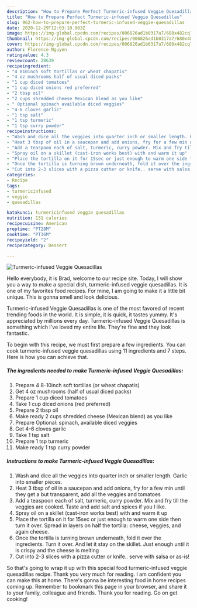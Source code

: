 ```yaml
---
description: "How to Prepare Perfect Turmeric-infused Veggie Quesadillas"
title: "How to Prepare Perfect Turmeric-infused Veggie Quesadillas"
slug: 962-how-to-prepare-perfect-turmeric-infused-veggie-quesadillas
date: 2020-12-29T12:03:10.903Z
image: https://img-global.cpcdn.com/recipes/006826ad1b0317a7/680x482cq70/turmeric-infused-veggie-quesadillas-recipe-main-photo.jpg
thumbnail: https://img-global.cpcdn.com/recipes/006826ad1b0317a7/680x482cq70/turmeric-infused-veggie-quesadillas-recipe-main-photo.jpg
cover: https://img-global.cpcdn.com/recipes/006826ad1b0317a7/680x482cq70/turmeric-infused-veggie-quesadillas-recipe-main-photo.jpg
author: Florence Nguyen
ratingvalue: 4.3
reviewcount: 28639
recipeingredient:
- "4 810inch soft tortillas or wheat chapatis"
- "4 oz mushrooms half of usual diced packs"
- "1 cup diced tomatoes"
- "1 cup diced onions red preferred"
- "2 tbsp oil"
- "2 cups shredded cheese Mexican blend as you like"
- " Optional spinach available diced veggies"
- "4-6 cloves garlic"
- "1 tsp salt"
- "1 tsp turmeric"
- "1 tsp curry powder"
recipeinstructions:
- "Wash and dice all the veggies into quarter inch or smaller length. Garlic into smaller pieces."
- "Heat 3 tbsp of oil in a saucepan and add onions, fry for a few min until they get a but transparent, add all the veggies and tomatoes"
- "Add a teaspoon each of salt, turmeric, curry powder. Mix and fry till the veggies are cooked. Taste and add salt and spices if you I like."
- "Spray oil on a skillet (cast-iron works best) with and warm it up"
- "Place the tortilla on it for 15sec or just enough to warm one side then turn it over. Spread in layers on half the tortilla: cheese, veggies, and again cheese."
- "Once the tortilla is turning brown underneath, fold it over the ingredients. Turn it over. And let it stay on the skillet. Just enough until it is crispy and the cheese is melting"
- "Cut into 2-3 slices with a pizza cutter or knife.. serve with salsa or as-is!"
categories:
- Recipe
tags:
- turmericinfused
- veggie
- quesadillas

katakunci: turmericinfused veggie quesadillas 
nutrition: 131 calories
recipecuisine: American
preptime: "PT28M"
cooktime: "PT36M"
recipeyield: "2"
recipecategory: Dessert

---
```



![Turmeric-infused Veggie Quesadillas](https://img-global.cpcdn.com/recipes/006826ad1b0317a7/680x482cq70/turmeric-infused-veggie-quesadillas-recipe-main-photo.jpg)

Hello everybody, it is Brad, welcome to our recipe site. Today, I will show you a way to make a special dish, turmeric-infused veggie quesadillas. It is one of my favorites food recipes. For mine, I am going to make it a little bit unique. This is gonna smell and look delicious.

Turmeric-infused Veggie Quesadillas is one of the most favored of recent trending foods in the world. It is simple, it is quick, it tastes yummy. It's appreciated by millions every day. Turmeric-infused Veggie Quesadillas is something which I've loved my entire life. They're fine and they look fantastic.




To begin with this recipe, we must first prepare a few ingredients. You can cook turmeric-infused veggie quesadillas using 11 ingredients and 7 steps. Here is how you can achieve that.

<!--inarticleads1-->

##### The ingredients needed to make Turmeric-infused Veggie Quesadillas:

1. Prepare 4 8-10inch soft tortillas (or wheat chapatis)
1. Get 4 oz mushrooms (half of usual diced packs)
1. Prepare 1 cup diced tomatoes
1. Take 1 cup diced onions (red preferred)
1. Prepare 2 tbsp oil
1. Make ready 2 cups shredded cheese (Mexican blend) as you like
1. Prepare  Optional: spinach, available diced veggies
1. Get 4-6 cloves garlic
1. Take 1 tsp salt
1. Prepare 1 tsp turmeric
1. Make ready 1 tsp curry powder




<!--inarticleads2-->

##### Instructions to make Turmeric-infused Veggie Quesadillas:

1. Wash and dice all the veggies into quarter inch or smaller length. Garlic into smaller pieces.
1. Heat 3 tbsp of oil in a saucepan and add onions, fry for a few min until they get a but transparent, add all the veggies and tomatoes
1. Add a teaspoon each of salt, turmeric, curry powder. Mix and fry till the veggies are cooked. Taste and add salt and spices if you I like.
1. Spray oil on a skillet (cast-iron works best) with and warm it up
1. Place the tortilla on it for 15sec or just enough to warm one side then turn it over. Spread in layers on half the tortilla: cheese, veggies, and again cheese.
1. Once the tortilla is turning brown underneath, fold it over the ingredients. Turn it over. And let it stay on the skillet. Just enough until it is crispy and the cheese is melting
1. Cut into 2-3 slices with a pizza cutter or knife.. serve with salsa or as-is!




So that's going to wrap it up with this special food turmeric-infused veggie quesadillas recipe. Thank you very much for reading. I am confident you can make this at home. There's gonna be interesting food in home recipes coming up. Remember to bookmark this page in your browser, and share it to your family, colleague and friends. Thank you for reading. Go on get cooking!
